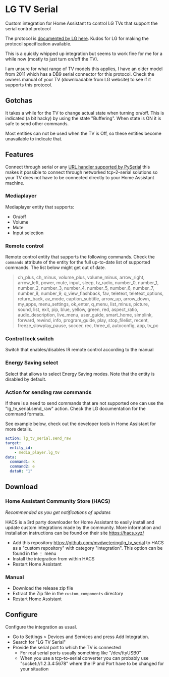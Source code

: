 # LG TV Serial

Custom integration for Home Assistant to control LG TVs that support the serial control protocol

The protocol is [documented by LG here](https://www.lg.com/ca_en/support/product-support/troubleshoot/help-library/cs-CT20098005-20153058982994/). Kudos for LG for making the protocol specification available.

This is a quickly whipped up integration but seems to work fine for me for a while now (mostly to just turn on/off the TV).

I am unsure for what range of TV models this applies, I have an older model from 2011 which has a DB9 serial connector for this protocol. Check the owners manual of your TV (downloadable from LG website) to see if it supports this protocol.

## Gotchas

It takes a while for the TV to change actual state when turning on/off. This is indicated (a bit hacky) by using the state "Buffering". When state is ON it is safe to send other commands.

Most entities can not be used when the TV is Off, so these entities become unavailable to indicate that.

## Features

Connect through serial or any [URL handler supported by PySerial](https://pyserial.readthedocs.io/en/latest/url_handlers.html) this makes it possible to connect through networked tcp-2-serial solutions so your TV does not have to be connected directly to your Home Assistant machine.

### Mediaplayer

Mediaplayer entity that supports:

* On/off
* Volume
* Mute
* Input selection

### Remote control

Remote control entity that supports the following commands. Check the `commands` attribute of the entity for the full up-to-date list of supported commands. The list below might get out of date.

>ch_plus, ch_minus, volume_plus, volume_minus, arrow_right, arrow_left, power, mute, input, sleep, tv_radio, number_0, number_1, number_2, number_3, number_4, number_5, number_6, number_7, number_8, number_9, q_view_flashback, fav, teletext, teletext_options, return_back, av_mode, caption_subtitle, arrow_up, arrow_down, my_apps, menu_settings, ok_enter, q_menu, list_minus, picture, sound, list, exit, pip, blue, yellow, green, red, aspect_ratio, audio_description, live_menu, user_guide, smart_home, simplink, forward, rewind, info, program_guide, play, stop_filelist, recent, freeze_slowplay_pause, soccer, rec, three_d, autoconfig, app, tv_pc

### Control lock switch

Switch that enables/disables IR remote control according to the manual

### Energy Saving select

Select that allows to select Energy Saving modes. Note that the entity is disabled by default.

### Action for sending raw commands

If there is a need to send commands that are not supported one can use the "lg_tv_serial.send_raw" action. Check the LG documentation for the command formats.

See example below, check out the developer tools in Home Assistant for more details.

```yaml
action: lg_tv_serial.send_raw
target:
  entity_id:
    - media_player.lg_tv
data:
  command1: k
  command2: e
  data0: "1"
```

## Download

### Home Assistant Community Store (HACS)

*Recommended as you get notifications of updates*

HACS is a 3rd party downloader for Home Assistant to easily install and update custom integrations made by the community. More information and installation instructions can be found on their site https://hacs.xyz/

* Add this repository https://github.com/mvdwetering/lg_tv_serial to HACS as a "custom repository" with category "integration". This option can be found in the ⋮ menu
* Install the integration from within HACS
* Restart Home Assistant

### Manual

* Download the release zip file
* Extract the Zip file in the `custom_components` directory
* Restart Home Assistant

## Configure

Configure the integration as usual.

* Go to Settings > Devices and Services and press Add Integration.
* Search for "LG TV Serial"
* Provide the serial port to which the TV is connected
  * For real serial ports usually something like "/dev/ttyUSB0"
  * When you use a tcp-to-serial converter you can probably use "socket://1.2.3.4:5678" where the IP and Port have to be changed for your situation
